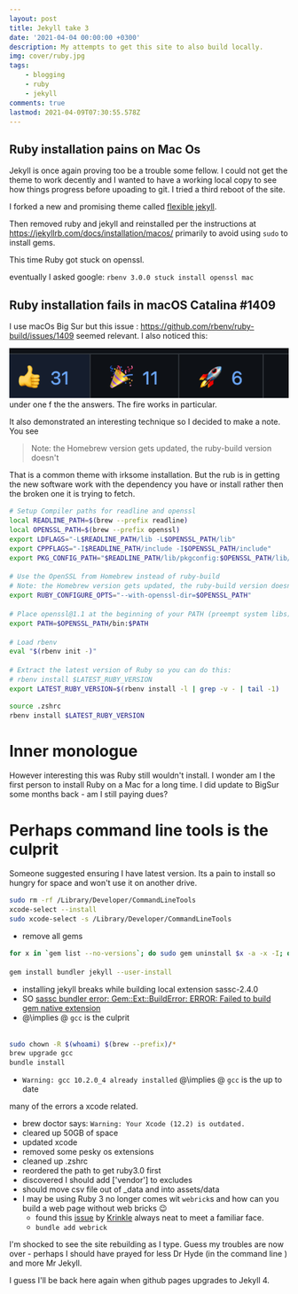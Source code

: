```yaml
---
layout: post
title: Jekyll take 3
date: '2021-04-04 00:00:00 +0300'
description: My attempts to get this site to also build locally.
img: cover/ruby.jpg
tags:
    - blogging
    - ruby
    - jekyll
comments: true
lastmod: 2021-04-09T07:30:55.578Z
---
```


## Ruby installation pains on Mac Os

Jekyll is once again proving too be a trouble some fellow. I could not get the theme to work decently and I wanted to have a working local copy to see how things progress before upoading to git. I tried a third reboot of the site.

I forked a new and promising theme called [flexible jekyll](http://artemsheludko.com/flexible-jekyll/). 

Then removed ruby and jekyll and reinstalled per the instructions at https://jekyllrb.com/docs/installation/macos/ primarily to avoid using `sudo` to install gems.

This time Ruby got stuck on openssl.

eventually I asked google: `rbenv 3.0.0 stuck install openssl mac`

## Ruby installation fails in macOS Catalina #1409

I use macOs Big Sur but this issue : https://github.com/rbenv/ruby-build/issues/1409 seemed relevant. I also noticed this:

![thumbs up](/assets/img/thumbsup.png) under one f the the answers. The fire works in particular.

It also demonstrated an interesting technique so I decided to make a note.
You see 

>  Note: the Homebrew version gets updated, the ruby-build version doesn't

That is a common theme with irksome installation. But the rub is in getting the new software work with the dependency you have or install rather then the  broken one it is trying to fetch.

```zsh
# Setup Compiler paths for readline and openssl
local READLINE_PATH=$(brew --prefix readline)
local OPENSSL_PATH=$(brew --prefix openssl)
export LDFLAGS="-L$READLINE_PATH/lib -L$OPENSSL_PATH/lib"
export CPPFLAGS="-I$READLINE_PATH/include -I$OPENSSL_PATH/include"
export PKG_CONFIG_PATH="$READLINE_PATH/lib/pkgconfig:$OPENSSL_PATH/lib/pkgconfig"

# Use the OpenSSL from Homebrew instead of ruby-build
# Note: the Homebrew version gets updated, the ruby-build version doesn't
export RUBY_CONFIGURE_OPTS="--with-openssl-dir=$OPENSSL_PATH"

# Place openssl@1.1 at the beginning of your PATH (preempt system libs)
export PATH=$OPENSSL_PATH/bin:$PATH

# Load rbenv
eval "$(rbenv init -)"

# Extract the latest version of Ruby so you can do this:
# rbenv install $LATEST_RUBY_VERSION
export LATEST_RUBY_VERSION=$(rbenv install -l | grep -v - | tail -1)
```

```zsh
source .zshrc
rbenv install $LATEST_RUBY_VERSION
```

# Inner monologue 

However interesting this was Ruby still wouldn't install.
I wonder am I the first person to install Ruby on a Mac for a long time.
I did update to BigSur some months back - am I still paying dues? 

# Perhaps command line tools is the culprit

Someone suggested ensuring I have latest version. 
Its a pain to install so hungry for space and won't use it on another drive.


```zsh
sudo rm -rf /Library/Developer/CommandLineTools
xcode-select --install
sudo xcode-select -s /Library/Developer/CommandLineTools
```

- remove all gems 

```zsh
for x in `gem list --no-versions`; do sudo gem uninstall $x -a -x -I; done

gem install bundler jekyll --user-install

```

- installing jekyll breaks while building local extension sassc-2.4.0
- SO [sassc bundler error: Gem::Ext::BuildError: ERROR: Failed to build gem native extension](https://stackoverflow.com/questions/54520459/sassc-bundler-error-gemextbuilderror-error-failed-to-build-gem-native-ext)
- @\implies @ `gcc` is the culprit

```zsh

sudo chown -R $(whoami) $(brew --prefix)/*
brew upgrade gcc
bundle install
```
- `Warning: gcc 10.2.0_4 already installed` @\implies @ `gcc` is the up to date

many of the errors a xcode related.

- brew doctor says: `Warning: Your Xcode (12.2) is outdated.`
- cleared up 50GB of space 
- updated xcode
- removed some pesky os extensions
- cleaned up .zshrc
- reordered the path to get ruby3.0 first
- discovered I should add ['vendor'] to excludes
- should move csv file out of _data and into assets/data
- I may be using Ruby 3 no longer comes wit `webrick`s and how can you build a web page without web bricks :wink:
    - found this [issue](https://github.com/github/pages-gem/issues/752) by [Krinkle](https://github.com/Krinkle) always neat to meet a familiar face.
    - `bundle add webrick`

I'm shocked to see the site rebuilding as I type.
Guess my troubles are now over - perhaps I should have prayed for less Dr Hyde (in the command line ) and more Mr Jekyll.

I guess I'll be back here again when github pages upgrades to Jekyll 4.
